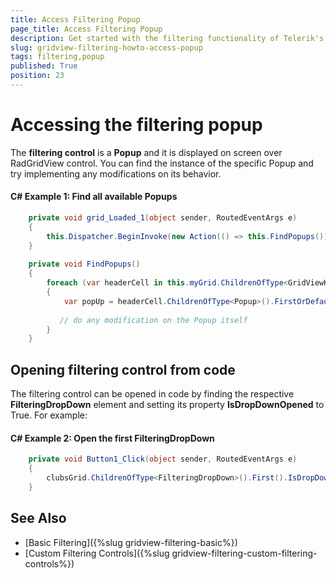 ```yaml
---
title: Access Filtering Popup
page_title: Access Filtering Popup
description: Get started with the filtering functionality of Telerik's {{ site.framework_name }} DataGrid and learn how to access a filtering popup.
slug: gridview-filtering-howto-access-popup
tags: filtering,popup
published: True
position: 23
---
```


# Accessing the filtering popup

The __filtering control__ is a __Popup__ and it is displayed on screen over RadGridView control. You can find the instance of the specific Popup and try implementing any modifications on its behavior.

#### __C# Example 1: Find all available Popups__
```C#
	private void grid_Loaded_1(object sender, RoutedEventArgs e)
	{
	    this.Dispatcher.BeginInvoke(new Action(() => this.FindPopups()));
	}
	  
	private void FindPopups()
	{
	    foreach (var headerCell in this.myGrid.ChildrenOfType<GridViewHeaderCell>())
	    {
	        var popUp = headerCell.ChildrenOfType<Popup>().FirstOrDefault();
	  
	       // do any modification on the Popup itself
	    }
	}
```
    
## Opening filtering control from code    

The filtering control can be opened in code by finding the respective __FilteringDropDown__ element and setting its property __IsDropDownOpened__ to True. For example:

#### __C# Example 2: Open the first FilteringDropDown__
```C#
	private void Button1_Click(object sender, RoutedEventArgs e)
	{
	    clubsGrid.ChildrenOfType<FilteringDropDown>().First().IsDropDownOpen = true;
	}
```

## See Also
 * [Basic Filtering]({%slug gridview-filtering-basic%})
 * [Custom Filtering Controls]({%slug gridview-filtering-custom-filtering-controls%})
